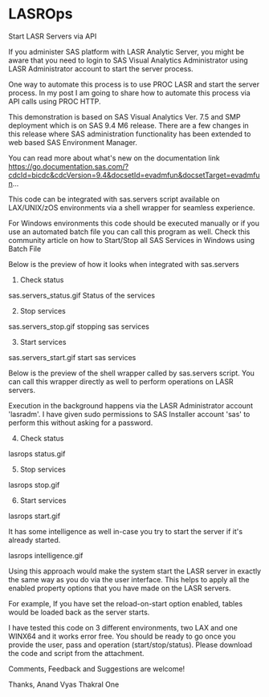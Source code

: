 # LASROps
Start LASR Servers via API

If you administer SAS platform with LASR Analytic Server, you might be aware that you need to login to SAS Visual Analytics Administrator using LASR Administrator account to start the server process.

 

One way to automate this process is to use PROC LASR and start the server process. In my post I am going to share how to automate this process via API calls using PROC HTTP.

 

This demonstration is based on SAS Visual Analytics Ver. 7.5 and SMP deployment which is on SAS 9.4 M6 release. There are a few changes in this release where SAS administration functionality has been extended to web based SAS Environment Manager. 

 

You can read more about what's new on the documentation link https://go.documentation.sas.com/?cdcId=bicdc&cdcVersion=9.4&docsetId=evadmfun&docsetTarget=evadmfun...

 

This code can be integrated with sas.servers script available on LAX/UNIX/zOS environments via a shell wrapper for seamless experience.

 

For Windows environments this code should be executed manually or if you use an automated batch file you can call this program as well.
Check this community article on how to Start/Stop all SAS Services in Windows using Batch File 

 

Below is the preview of how it looks when integrated with sas.servers

 

1) Check status

 

sas.servers_status.gif
Status of the services

 

2) Stop services

 

sas.servers_stop.gif
stopping sas services

 

3) Start services

 

sas.servers_start.gif
start sas services

 

Below is the preview of the shell wrapper called by sas.servers script. You can call this wrapper directly as well to perform operations on LASR servers.

 

Execution in the background happens via the LASR Administrator account 'lasradm'. I have given sudo permissions to SAS Installer account 'sas'  to perform this without asking for a password.

 

4) Check status

 

lasrops status.gif

 

5) Stop services

 

lasrops stop.gif

 

6) Start services

 

lasrops start.gif

 

It has some intelligence as well in-case you try to start the server if it's already started.

 

lasrops intelligence.gif

 

Using this approach would make the system start the LASR server in exactly the same way as you do via the user interface. This helps to apply all the enabled property options that you have made on the LASR servers.

 

For example, If you have set the reload-on-start option enabled, tables would be loaded back as the server starts.

 

I have tested this code on 3 different environments, two LAX and one WINX64 and it works error free. You should be ready to go once you provide the user, pass and operation (start/stop/status). Please download the code and script from the attachment.

 

Comments, Feedback and Suggestions are welcome!

 

Thanks,
Anand Vyas
Thakral One
